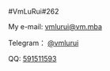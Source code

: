 #VmLuRui#262

My e-mail: vmlurui@vm.mba

Telegram： [@vmlurui](https://t.me/vmlurui)

QQ: [591511593](http://wpa.qq.com/msgrd?v=3&uin=591511593&site=qq&menu=yes)
